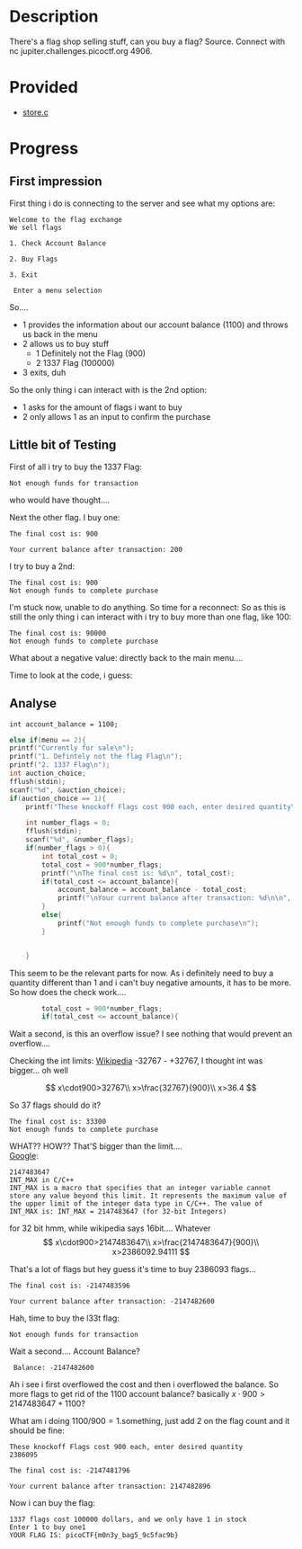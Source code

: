 # Description
There's a flag shop selling stuff, can you buy a flag? Source. Connect with nc jupiter.challenges.picoctf.org 4906.

# Provided
- [store.c](.prov/49-store.c)

# Progress
## First impression
First thing i do is connecting to the server and see what my options are:
```
Welcome to the flag exchange
We sell flags

1. Check Account Balance

2. Buy Flags

3. Exit

 Enter a menu selection
```
So....
- 1 provides the information about our account balance (1100) and throws us back in the menu
- 2 allows us to buy stuff
  - 1 Definitely not the Flag (900)
  - 2 1337 Flag (100000)
- 3 exits, duh

So the only thing i can interact with is the 2nd option:
- 1 asks for the amount of flags i want to buy
- 2 only allows 1 as an input to confirm the purchase

## Little bit of Testing
First of all i try to buy the 1337 Flag:
```
Not enough funds for transaction
```
who would have thought....

Next the other flag. I buy one:
```
The final cost is: 900

Your current balance after transaction: 200
```
I try to buy a 2nd:
```
The final cost is: 900
Not enough funds to complete purchase
```

I'm stuck now, unable to do anything. So time for a reconnect:
So as this is still the only thing i can interact with i try to buy more than one flag, like 100:
```
The final cost is: 90000
Not enough funds to complete purchase
```

What about a negative value: directly back to the main menu....

Time to look at the code, i guess:

## Analyse
```
int account_balance = 1100;
```
``` c
else if(menu == 2){
printf("Currently for sale\n");
printf("1. Defintely not the flag Flag\n");
printf("2. 1337 Flag\n");
int auction_choice;
fflush(stdin);
scanf("%d", &auction_choice);
if(auction_choice == 1){
    printf("These knockoff Flags cost 900 each, enter desired quantity\n");

    int number_flags = 0;
    fflush(stdin);
    scanf("%d", &number_flags);
    if(number_flags > 0){
        int total_cost = 0;
        total_cost = 900*number_flags;
        printf("\nThe final cost is: %d\n", total_cost);
        if(total_cost <= account_balance){
            account_balance = account_balance - total_cost;
            printf("\nYour current balance after transaction: %d\n\n", account_balance);
        }
        else{
            printf("Not enough funds to complete purchase\n");
        }


    }
```
This seem to be the relevant parts for now. As i definitely need to buy a quantity different than 1 and i can't buy negative amounts, it has to be more. So how does the check work....
``` c
        total_cost = 900*number_flags;
        if(total_cost <= account_balance){
```
Wait a second, is this an overflow issue? I see nothing that would prevent an overflow....

Checking the int limits: [Wikipedia](https://en.wikipedia.org/wiki/C_data_types) -32767 - +32767, I thought int was bigger... oh well

$$
x\cdot900>32767\\
x>\frac{32767}{900}\\
x>36.4
$$

So 37 flags should do it?
```
The final cost is: 33300
Not enough funds to complete purchase
```

WHAT?? HOW?? That'S bigger than the limit....<br>
[Google](https://www.google.com/search?q=max+int+c): 
```
2147483647
INT_MAX in C/C++
INT_MAX is a macro that specifies that an integer variable cannot store any value beyond this limit. It represents the maximum value of the upper limit of the integer data type in C/C++. The value of INT_MAX is: INT_MAX = 2147483647 (for 32-bit Integers)
```

for 32 bit hmm, while wikipedia says 16bit.... Whatever
$$
x\cdot900>2147483647\\
x>\frac{2147483647}{900}\\
x>2386092.94111
$$

That's a lot of flags but hey guess it's time to buy 2386093 flags...
```
The final cost is: -2147483596

Your current balance after transaction: -2147482600
```

Hah, time to buy the l33t flag:
```
Not enough funds for transaction
```

Wait a second.... Account Balance?
```
 Balance: -2147482600
```

Ah i see i first overflowed the cost and then i overflowed the balance. So more flags to get rid of the 1100 account balance? basically $x\cdot900>2147483647+1100$?

What am i doing $1100/900=1.\text{something}$, just add 2 on the flag count and it should be fine:

```
These knockoff Flags cost 900 each, enter desired quantity
2386095

The final cost is: -2147481796

Your current balance after transaction: 2147482896
```
Now i can buy the flag:
```
1337 flags cost 100000 dollars, and we only have 1 in stock
Enter 1 to buy one1
YOUR FLAG IS: picoCTF{m0n3y_bag5_9c5fac9b}
```
